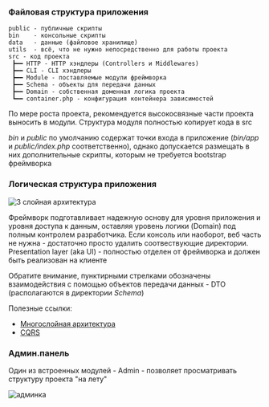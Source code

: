 ### Файловая структура приложения

    public - публичные скрипты
    bin    - консольные скрипты
    data   - данные (файловое хранилище)
    utils  - всё, что не нужно непосредственно для работы проекта
    src - код проекта
     ┣━━ HTTP - HTTP хэндлеры (Controllers и Middlewares)
     ┣━━ CLI - CLI хэндлеры
     ┣━━ Module - поставляемые модули фреймворка
     ┣━━ Schema - объекты для передачи данных
     ┣━━ Domain - собственная доменная логика проекта
     ┗━━ container.php - конфигурация контейнера зависимостей

По мере роста проекта, рекомендуется высокосвязные части проекта выносить в модули.
Структура модуля полностью копирует кода в src

_bin_ и _public_ по умолчанию содержат точки входа в приложение (_bin/app_ и _public/index.php_ соответственно),
однако допускается размещать в них дополнительные скрипты, которым не требуется bootstrap фреймворка

### Логическая структура приложения

![3 слойная архитектура](./assets/schema.png)

Фреймворк подготавливает надежную основу для уровня приложения и
уровня доступа к данным, оставляя уровень логики (Domain) под полным контролем разработчика.
Если консоль или наоборот, веб часть не нужна - достаточно просто удалить соотвествующие директории.
Presentation layer (aka UI) - полностью отделен от фреймворка и должен быть реализован на клиенте

Обратите внимание, пунктирными стрелками обозначены взаимодействия с помощью объектов передачи
данных - DTO (располагаются в директории _Schema_)

Полезные ссылки:
- [Многослойная архитектура](https://en.wikipedia.org/wiki/Multitier_architecture)
- [CQRS](https://en.wikipedia.org/wiki/Command%E2%80%93query_separation)

### Админ.панель

Один из встроенных модулей - Admin - позволяет просматривать структуру проекта "на лету"

![админка](./assets/admin.png)

